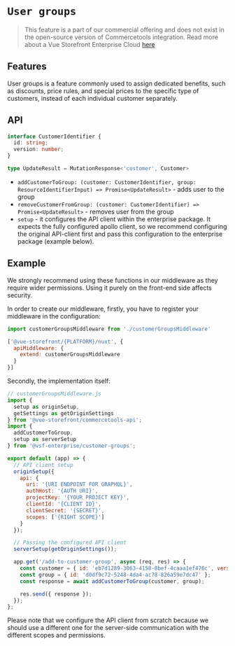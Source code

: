 # `User groups` <Badge text="Enterprise" type="info" />

> This feature is a part of our commercial offering and does not exist in the open-source version of Commercetools integration. Read more about a Vue Storefront Enterprise Cloud [here](https://www.vuestorefront.io/enterprise)

## Features

User groups is a feature commonly used to assign dedicated benefits, such as discounts, price rules, and special prices to the specific type of customers, instead of each individual customer separately.

## API

```ts
interface CustomerIdentifier {
  id: string;
  version: number;
}

type UpdateResult = MutationResponse<'customer', Customer>
```

- `addCustomerToGroup: (customer: CustomerIdentifier, group: ResourceIdentifierInput) => Promise<UpdateResult>` - adds user to the group
- `removeCustomerFromGroup: (customer: CustomerIdentifier) => Promise<UpdateResult>` - removes user from the group
- `setup` - it configures the API client within the enterprise package. It expects the fully configured apollo client, so we recommend configuring the original API-client first and pass this configuration to the enterprise package (example below).

## Example

We strongly recommend using these functions in our middleware as they require wider permissions. Using it purely on the front-end side affects security.

In order to create our middleware, firstly, you have to register your middleware in the configuration:

```js
import customerGroupsMiddleware from './customerGroupsMiddleware'

['@vue-storefront/{PLATFORM}/nuxt', {
  apiMiddleware: {
    extend: customerGroupsMiddleware
  }
}]
```

Secondly, the implementation itself:

```js
// customerGroupsMiddleware.js
import {
  setup as originSetup,
  getSettings as getOriginSettings
} from '@vue-storefront/commercetools-api';
import {
  addCustomerToGroup,
  setup as serverSetup
} from '@vsf-enterprise/customer-groups';

export default (app) => {
  // API client setup
  originSetup({
    api: {
      uri: '{URI ENDPOINT FOR GRAPHQL}',
      authHost: '{AUTH URI}',
      projectKey: '{YOUR PROJECT KEY}',
      clientId: '{CLIENT ID}',
      clientSecret: '{SECRET}',
      scopes: ['{RIGHT SCOPE}']
    }
  });

  // Passing the configured API client
  serverSetup(getOriginSettings());

  app.get('/add-to-customer-group', async (req, res) => {
    const customer = { id: 'eb7d1289-3063-4158-8bef-4caaa1ef476c', version: 5 };
    const group = { id: 'd0df9c72-5248-4da4-ac78-826a59e7dc47' };
    const response = await addCustomerToGroup(customer, group);

    res.send({ response });
  });
};
```

Please note that we configure the API client from scratch because we should use a different one for the server-side communication with the different scopes and permissions.
